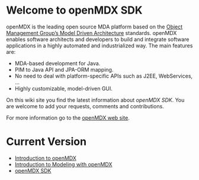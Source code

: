 # Welcome to openMDX SDK #

openMDX is the leading open source MDA platform based on the [Object Management Group’s Model Driven Architecture](http://www.omg.org/mda/) standards. openMDX enables software architects and developers to build and integrate software applications in a highly automated and industrialized way. The main features are:

* MDA-based development for Java. 
* PIM to Java API and JPA-ORM mapping. 
* No need to deal with platform-specific APIs such as J2EE, WebServices, ... 
* Highly customizable, model-driven GUI.

On this wiki site you find the latest information about _openMDX SDK_. You are welcome to add your requests, comments and contributions.

For more information go to the [openMDX web site](http://www.openmdx.org).

# Current Version #

* [Introduction to openMDX](./Introduction.md)
* [Introduction to Modeling with openMDX](./Modeling/README.md)
* [openMDX SDK](./Sdk/README.md)
